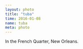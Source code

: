 ```yaml
---
layout: photo
title: "tuba"
time: 2016-01-08
name: tuba
meta: photo
---
```


In the French Quarter, New Orleans.
